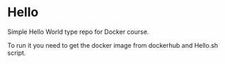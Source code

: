 # Hello
Simple Hello World type repo for Docker course.

To run it you need to get the docker image from dockerhub and Hello.sh script.
